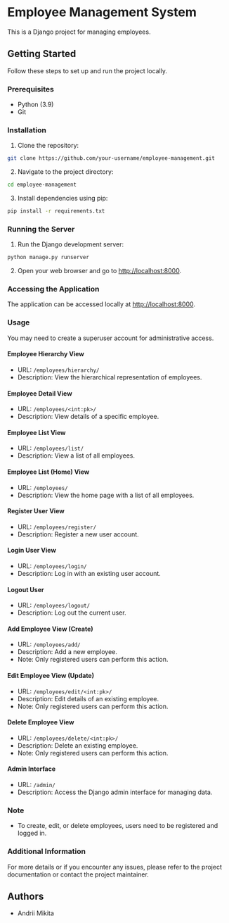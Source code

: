 # Employee Management System

This is a Django project for managing employees.

## Getting Started

Follow these steps to set up and run the project locally.

### Prerequisites

- Python (3.9)
- Git

### Installation

1. Clone the repository:

```bash
git clone https://github.com/your-username/employee-management.git
```

2. Navigate to the project directory:
   
```bash
cd employee-management
```

3. Install dependencies using pip:

```bash
pip install -r requirements.txt
```

### Running the Server

1. Run the Django development server:

```bash
python manage.py runserver
```

2. Open your web browser and go to [http://localhost:8000](http://localhost:8000).

### Accessing the Application

The application can be accessed locally at [http://localhost:8000](http://localhost:8000).

### Usage

You may need to create a superuser account for administrative access.

#### Employee Hierarchy View
- URL: `/employees/hierarchy/`
- Description: View the hierarchical representation of employees.

#### Employee Detail View
- URL: `/employees/<int:pk>/`
- Description: View details of a specific employee.

#### Employee List View
- URL: `/employees/list/`
- Description: View a list of all employees.

#### Employee List (Home) View
- URL: `/employees/`
- Description: View the home page with a list of all employees.

#### Register User View
- URL: `/employees/register/`
- Description: Register a new user account.

#### Login User View
- URL: `/employees/login/`
- Description: Log in with an existing user account.

#### Logout User
- URL: `/employees/logout/`
- Description: Log out the current user.

#### Add Employee View (Create)
- URL: `/employees/add/`
- Description: Add a new employee.
- Note: Only registered users can perform this action.

#### Edit Employee View (Update)
- URL: `/employees/edit/<int:pk>/`
- Description: Edit details of an existing employee.
- Note: Only registered users can perform this action.

#### Delete Employee View
- URL: `/employees/delete/<int:pk>/`
- Description: Delete an existing employee.
- Note: Only registered users can perform this action.

#### Admin Interface
- URL: `/admin/`
- Description: Access the Django admin interface for managing data.

### Note
- To create, edit, or delete employees, users need to be registered and logged in.

### Additional Information

For more details or if you encounter any issues, please refer to the project documentation or contact the project maintainer.

## Authors

- Andrii Mikita
